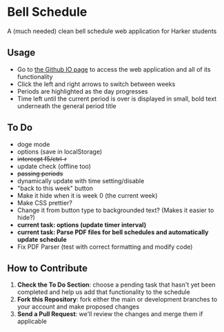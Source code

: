 # Bell Schedule

A (much needed) clean bell schedule web application for Harker students

## Usage
* Go to [the Github IO page](http://iluvredwall.github.io/bellschedule/) to access the web application and all of its functionality
* Click the left and right arrows to switch between weeks
* Periods are highlighted as the day progresses
* Time left until the current period is over is displayed in small, bold text underneath the general period title

## To Do
* doge mode
* options (save in localStorage)
* ~~intercept f5/ctrl-r~~
* update check (offline too)
* ~~passing periods~~
* dynamically update with time setting/disable
* "back to this week" button
 * Make it hide when it is week 0 (the current week)
 * Make CSS prettier?
 * Change it from button type to backgrounded text? (Makes it easier to hide?)
* **current task: options (update timer interval)**
* **current task: Parse PDF files for bell schedules and automatically update schedule**
 * Fix PDF Parser (test with correct formatting and modify code) 

## How to Contribute
1. **Check the To Do Section**: choose a pending task that hasn't yet been completed and help us add that functionality to the schedule
2. **Fork this Repository**: fork either the main or development branches to your account and make proposed changes
3. **Send a Pull Request**: we'll review the changes and merge them if applicable

